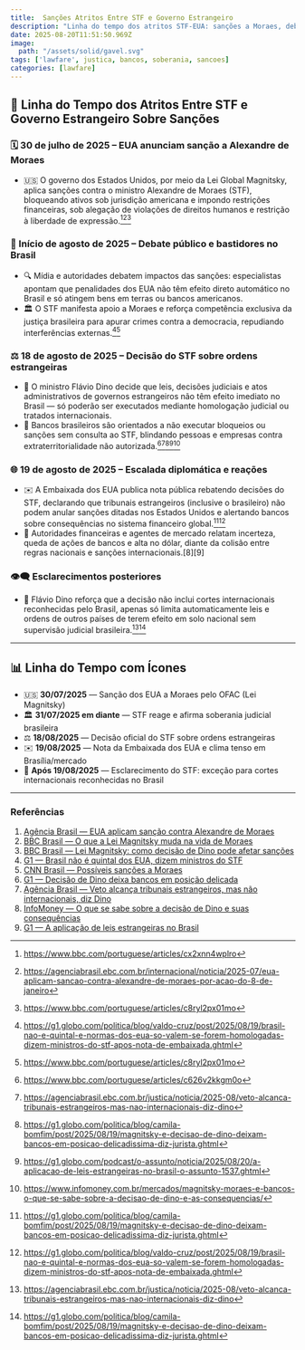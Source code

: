 ```yaml
---
title:  Sanções Atritos Entre STF e Governo Estrangeiro
description: "Linha do tempo dos atritos STF-EUA: sanções a Moraes, debate público, decisão do STF limitando eficácia de ordens estrangeiras, reação da embaixada americana, crise no mercado e esclarecimento de exceções para tribunais internacionais reconhecidos."
date: 2025-08-20T11:51:50.969Z
image: 
  path: "/assets/solid/gavel.svg"
tags: ['lawfare', justica, bancos, soberania, sancoes]
categories: [lawfare]
---
```


## 📰 Linha do Tempo dos Atritos Entre STF e Governo Estrangeiro Sobre Sanções

### 🗓️ 30 de julho de 2025 – EUA anunciam sanção a Alexandre de Moraes
- 🇺🇸 O governo dos Estados Unidos, por meio da Lei Global Magnitsky, aplica sanções contra o ministro Alexandre de Moraes (STF), bloqueando ativos sob jurisdição americana e impondo restrições financeiras, sob alegação de violações de direitos humanos e restrição à liberdade de expressão.[^1][^2][^3]

### 💬 Início de agosto de 2025 – Debate público e bastidores no Brasil
- 🔍 Mídia e autoridades debatem impactos das sanções: especialistas apontam que penalidades dos EUA não têm efeito direto automático no Brasil e só atingem bens em terras ou bancos americanos.
- 🏛️ O STF manifesta apoio a Moraes e reforça competência exclusiva da justiça brasileira para apurar crimes contra a democracia, repudiando interferências externas.[^4][^3]

### ⚖️ 18 de agosto de 2025 – Decisão do STF sobre ordens estrangeiras
- 📜 O ministro Flávio Dino decide que leis, decisões judiciais e atos administrativos de governos estrangeiros não têm efeito imediato no Brasil — só poderão ser executados mediante homologação judicial ou tratados internacionais.
- 🏦 Bancos brasileiros são orientados a não executar bloqueios ou sanções sem consulta ao STF, blindando pessoas e empresas contra extraterritorialidade não autorizada.[^5][^6][^7][^8][^9]

### 🌐 19 de agosto de 2025 – Escalada diplomática e reações
- ✉️ A Embaixada dos EUA publica nota pública rebatendo decisões do STF, declarando que tribunais estrangeiros (inclusive o brasileiro) não podem anular sanções ditadas nos Estados Unidos e alertando bancos sobre consequências no sistema financeiro global.[^7][^4]
- 🏦 Autoridades financeiras e agentes de mercado relatam incerteza, queda de ações de bancos e alta no dólar, diante da colisão entre regras nacionais e sanções internacionais.[8][9]

### 👁️🗨️ Esclarecimentos posteriores
- 📢 Flávio Dino reforça que a decisão não inclui cortes internacionais reconhecidas pelo Brasil, apenas só limita automaticamente leis e ordens de outros países de terem efeito em solo nacional sem supervisão judicial brasileira.[^6][^7]

***
## 📊 Linha do Tempo com Ícones

- 🇺🇸 **30/07/2025** — Sanção dos EUA a Moraes pelo OFAC (Lei Magnitsky)
- 🏛️ **31/07/2025 em diante** — STF reage e afirma soberania judicial brasileira
- ⚖️ **18/08/2025** — Decisão oficial do STF sobre ordens estrangeiras
- ✉️ **19/08/2025** — Nota da Embaixada dos EUA e clima tenso em Brasília/mercado
- 📢 **Após 19/08/2025** — Esclarecimento do STF: exceção para cortes internacionais reconhecidas no Brasil

***

### Referências

1. [Agência Brasil — EUA aplicam sanção contra Alexandre de Moraes](https://agenciabrasil.ebc.com.br/internacional/noticia/2025-07/eua-aplicam-sancao-contra-alexandre-de-moraes-por-acao-do-8-de-janeiro)  
2. [BBC Brasil — O que a Lei Magnitsky muda na vida de Moraes](https://www.bbc.com/portuguese/articles/cx2xnn4wplro)  
3. [BBC Brasil — Lei Magnitsky: como decisão de Dino pode afetar sanções](https://www.bbc.com/portuguese/articles/c626v2kkgm0o)  
4. [G1 — Brasil não é quintal dos EUA, dizem ministros do STF](https://g1.globo.com/politica/blog/valdo-cruz/post/2025/08/19/brasil-nao-e-quintal-e-normas-dos-eua-so-valem-se-forem-homologadas-dizem-ministros-do-stf-apos-nota-de-embaixada.ghtml)  
5. [CNN Brasil — Possíveis sanções a Moraes](https://www.cnnbrasil.com.br/politica/carta-dos-eua-e-possivel-sancao-a-moraes-o-que-voce-precisa-saber/)  
6. [G1 — Decisão de Dino deixa bancos em posição delicada](https://g1.globo.com/politica/blog/camila-bomfim/post/2025/08/19/magnitsky-e-decisao-de-dino-deixam-bancos-em-posicao-delicadissima-diz-jurista.ghtml)  
7. [Agência Brasil — Veto alcança tribunais estrangeiros, mas não internacionais, diz Dino](https://agenciabrasil.ebc.com.br/justica/noticia/2025-08/veto-alcanca-tribunais-estrangeiros-mas-nao-internacionais-diz-dino)  
8. [InfoMoney — O que se sabe sobre a decisão de Dino e suas consequências](https://www.infomoney.com.br/mercados/magnitsky-moraes-e-bancos-o-que-se-sabe-sobre-a-decisao-de-dino-e-as-consequencias/)  
9. [G1 — A aplicação de leis estrangeiras no Brasil](https://g1.globo.com/podcast/o-assunto/noticia/2025/08/20/a-aplicacao-de-leis-estrangeiras-no-brasil-o-assunto-1537.ghtml)

[^1]: https://www.bbc.com/portuguese/articles/cx2xnn4wplro
[^2]: https://agenciabrasil.ebc.com.br/internacional/noticia/2025-07/eua-aplicam-sancao-contra-alexandre-de-moraes-por-acao-do-8-de-janeiro
[^3]: https://www.bbc.com/portuguese/articles/c8ryl2px01mo
[^4]: https://g1.globo.com/politica/blog/valdo-cruz/post/2025/08/19/brasil-nao-e-quintal-e-normas-dos-eua-so-valem-se-forem-homologadas-dizem-ministros-do-stf-apos-nota-de-embaixada.ghtml
[^5]: https://www.bbc.com/portuguese/articles/c626v2kkgm0o
[^6]: https://agenciabrasil.ebc.com.br/justica/noticia/2025-08/veto-alcanca-tribunais-estrangeiros-mas-nao-internacionais-diz-dino
[^7]: https://g1.globo.com/politica/blog/camila-bomfim/post/2025/08/19/magnitsky-e-decisao-de-dino-deixam-bancos-em-posicao-delicadissima-diz-jurista.ghtml
[^8]: https://g1.globo.com/podcast/o-assunto/noticia/2025/08/20/a-aplicacao-de-leis-estrangeiras-no-brasil-o-assunto-1537.ghtml
[^9]: https://www.infomoney.com.br/mercados/magnitsky-moraes-e-bancos-o-que-se-sabe-sobre-a-decisao-de-dino-e-as-consequencias/
[^10]: https://www.cnnbrasil.com.br/politica/carta-dos-eua-e-possivel-sancao-a-moraes-o-que-voce-precisa-saber/